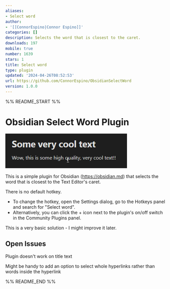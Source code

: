 ```yaml
---
aliases:
- Select word
author:
- '[[ConnorEspino|Connor Espino]]'
categories: []
description: Selects the word that is closest to the caret.
downloads: 197
mobile: true
number: 1639
stars: 1
title: Select word
type: plugin
updated: '2024-04-26T08:52:53'
url: https://github.com/ConnorEspino/ObsidianSelectWord
version: 1.0.0
---
```


%% README_START %%

# Obsidian Select Word Plugin

![](https://raw.githubusercontent.com/ConnorEspino/ObsidianSelectWord/HEAD/README%20Assets/ExampleGif.gif)

This is a simple plugin for Obsidian (https://obsidian.md) that selects the word that is closest to the Text Editor's caret.

There is no default hotkey.
- To change the hotkey, open the Settings dialog, go to the Hotkeys panel and search for "Select word". 
- Alternatively, you can click the + icon next to the plugin's on/off switch in the Community Plugins panel.

This is a very basic solution - I might improve it later.

## Open Issues
Plugin doesn't work on title text

Might be handy to add an option to select whole hyperlinks rather than words inside the hyperlink


%% README_END %%